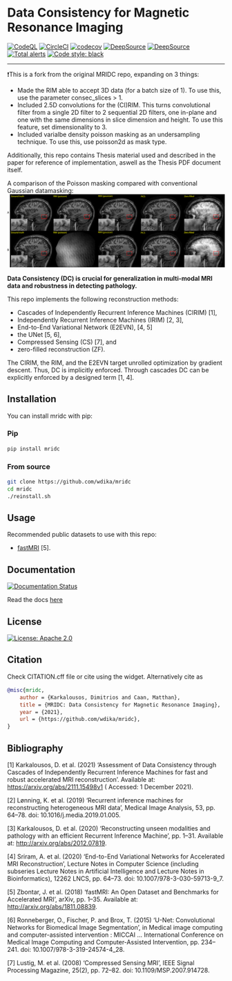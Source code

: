 # Data Consistency for Magnetic Resonance Imaging

[![CodeQL](https://github.com/wdika/mridc/actions/workflows/codeql-analysis.yml/badge.svg)](https://github.com/wdika/mridc/actions/workflows/codeql-analysis.yml)
[![CircleCI](https://circleci.com/gh/wdika/mridc/tree/main.svg?style=svg)](https://circleci.com/gh/wdika/mridc/tree/main)
[![codecov](https://codecov.io/gh/wdika/mridc/branch/main/graph/badge.svg?token=KPPQ33DOTF)](https://codecov.io/gh/wdika/mridc)
[![DeepSource](https://deepsource.io/gh/wdika/mridc.svg/?label=active+issues&show_trend=true&token=txj87v43GA6vhpbSwPEUTQtX)](https://deepsource.io/gh/wdika/mridc/?ref=repository-badge)
[![DeepSource](https://deepsource.io/gh/wdika/mridc.svg/?label=resolved+issues&show_trend=true&token=txj87v43GA6vhpbSwPEUTQtX)](https://deepsource.io/gh/wdika/mridc/?ref=repository-badge)
[![Total alerts](https://img.shields.io/lgtm/alerts/g/wdika/mridc.svg?logo=lgtm&logoWidth=18)](https://lgtm.com/projects/g/wdika/mridc/alerts/)
<a href="https://github.com/psf/black"><img alt="Code style: black" src="https://img.shields.io/badge/code%20style-black-000000.svg"></a>

---

❗This is a fork from the original MRIDC repo, expanding on 3 things:

- Made the RIM able to accept 3D data (for a batch size of 1). To use this, use the parameter consec_slices > 1.
- Included 2.5D convolutions for the (CI)RIM. This turns convolutional filter from a single 2D filter to 2 sequential 2D filters, one in-plane and one with the same dimensions in slice dimension and height. To use this feature, set dimensionality to 3.
- Included varialbe density poisson masking as an undersampling technique. To use this, use poisson2d as mask type.

Additionally, this repo contains Thesis material used and described in the paper for reference of implementation, aswell as the Thesis PDF document itself.

A comparison of the Poisson masking compared with conventional Gaussian datamasking:
![alt text](https://github.com/jerke123/mridc/blob/main/thesis%20material/gaussian-poisson-comp.png?raw=true)

**Data Consistency (DC) is crucial for generalization in multi-modal MRI data and robustness in detecting pathology.**

This repo implements the following reconstruction methods:

- Cascades of Independently Recurrent Inference Machines (CIRIM) [1],
- Independently Recurrent Inference Machines (IRIM) [2, 3],
- End-to-End Variational Network (E2EVN), [4, 5]
- the UNet [5, 6],
- Compressed Sensing (CS) [7], and
- zero-filled reconstruction (ZF).

The CIRIM, the RIM, and the E2EVN target unrolled optimization by gradient descent. Thus, DC is implicitly enforced.
Through cascades DC can be explicitly enforced by a designed term [1, 4].

## Installation

You can install mridc with pip:

### Pip
```bash
pip install mridc
```

### From source
```bash
git clone https://github.com/wdika/mridc
cd mridc
./reinstall.sh
```

## Usage

Recommended public datasets to use with this repo:

- [fastMRI](https://fastmri.org/) [5].

## Documentation

[![Documentation Status](https://readthedocs.org/projects/mridc/badge/?version=latest)](https://mridc.readthedocs.io/en/latest/?badge=latest)

Read the docs [here](https://mridc.readthedocs.io/en/latest/index.html)

## License

[![License: Apache 2.0](https://img.shields.io/badge/License-Apache%202.0-blue.svg)](https://opensource.org/licenses/Apache-2.0)

## Citation

Check CITATION.cff file or cite using the widget. Alternatively cite as

```BibTeX
@misc{mridc,
    author = {Karkalousos, Dimitrios and Caan, Matthan},
    title = {MRIDC: Data Consistency for Magnetic Resonance Imaging},
    year = {2021},
    url = {https://github.com/wdika/mridc},
}
```

## Bibliography

[1] Karkalousos, D. et al. (2021) ‘Assessment of Data Consistency through Cascades of Independently Recurrent Inference
Machines for fast and robust accelerated MRI reconstruction’. Available at: https://arxiv.org/abs/2111.15498v1 (
Accessed: 1 December 2021).

[2] Lønning, K. et al. (2019) ‘Recurrent inference machines for reconstructing heterogeneous MRI data’, Medical Image
Analysis, 53, pp. 64–78. doi: 10.1016/j.media.2019.01.005.

[3] Karkalousos, D. et al. (2020) ‘Reconstructing unseen modalities and pathology with an efficient Recurrent Inference
Machine’, pp. 1–31. Available at: http://arxiv.org/abs/2012.07819.

[4] Sriram, A. et al. (2020) ‘End-to-End Variational Networks for Accelerated MRI Reconstruction’, Lecture Notes in
Computer Science (including subseries Lecture Notes in Artificial Intelligence and Lecture Notes in Bioinformatics),
12262 LNCS, pp. 64–73. doi: 10.1007/978-3-030-59713-9_7.

[5] Zbontar, J. et al. (2018) ‘fastMRI: An Open Dataset and Benchmarks for Accelerated MRI’, arXiv, pp. 1–35. Available
at: http://arxiv.org/abs/1811.08839.

[6] Ronneberger, O., Fischer, P. and Brox, T. (2015) ‘U-Net: Convolutional Networks for Biomedical Image Segmentation’,
in Medical image computing and computer-assisted intervention : MICCAI ... International Conference on Medical Image
Computing and Computer-Assisted Intervention, pp. 234–241. doi: 10.1007/978-3-319-24574-4_28.

[7] Lustig, M. et al. (2008) ‘Compressed Sensing MRI’, IEEE Signal Processing Magazine, 25(2), pp. 72–82. doi:
10.1109/MSP.2007.914728.
